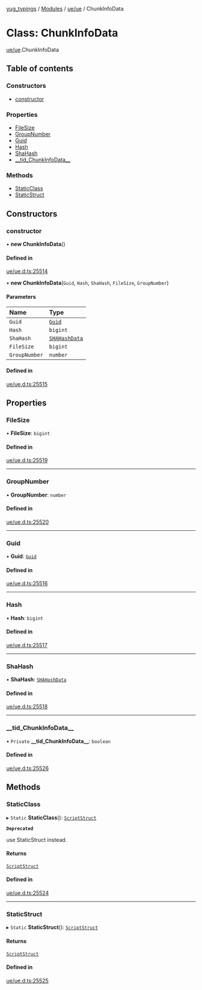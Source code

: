[yug_typings](../README.md) / [Modules](../modules.md) / [ue/ue](../modules/ue_ue.md) / ChunkInfoData

# Class: ChunkInfoData

[ue/ue](../modules/ue_ue.md).ChunkInfoData

## Table of contents

### Constructors

- [constructor](ue_ue.ChunkInfoData.md#constructor)

### Properties

- [FileSize](ue_ue.ChunkInfoData.md#filesize)
- [GroupNumber](ue_ue.ChunkInfoData.md#groupnumber)
- [Guid](ue_ue.ChunkInfoData.md#guid)
- [Hash](ue_ue.ChunkInfoData.md#hash)
- [ShaHash](ue_ue.ChunkInfoData.md#shahash)
- [\_\_tid\_ChunkInfoData\_\_](ue_ue.ChunkInfoData.md#__tid_chunkinfodata__)

### Methods

- [StaticClass](ue_ue.ChunkInfoData.md#staticclass)
- [StaticStruct](ue_ue.ChunkInfoData.md#staticstruct)

## Constructors

### constructor

• **new ChunkInfoData**()

#### Defined in

[ue/ue.d.ts:25514](https://github.com/YugMetaverse/yug_typings/blob/b7d9b19/ue/ue.d.ts#L25514)

• **new ChunkInfoData**(`Guid`, `Hash`, `ShaHash`, `FileSize`, `GroupNumber`)

#### Parameters

| Name | Type |
| :------ | :------ |
| `Guid` | [`Guid`](ue_ue_s.Guid.md) |
| `Hash` | `bigint` |
| `ShaHash` | [`SHAHashData`](ue_ue.SHAHashData.md) |
| `FileSize` | `bigint` |
| `GroupNumber` | `number` |

#### Defined in

[ue/ue.d.ts:25515](https://github.com/YugMetaverse/yug_typings/blob/b7d9b19/ue/ue.d.ts#L25515)

## Properties

### FileSize

• **FileSize**: `bigint`

#### Defined in

[ue/ue.d.ts:25519](https://github.com/YugMetaverse/yug_typings/blob/b7d9b19/ue/ue.d.ts#L25519)

___

### GroupNumber

• **GroupNumber**: `number`

#### Defined in

[ue/ue.d.ts:25520](https://github.com/YugMetaverse/yug_typings/blob/b7d9b19/ue/ue.d.ts#L25520)

___

### Guid

• **Guid**: [`Guid`](ue_ue_s.Guid.md)

#### Defined in

[ue/ue.d.ts:25516](https://github.com/YugMetaverse/yug_typings/blob/b7d9b19/ue/ue.d.ts#L25516)

___

### Hash

• **Hash**: `bigint`

#### Defined in

[ue/ue.d.ts:25517](https://github.com/YugMetaverse/yug_typings/blob/b7d9b19/ue/ue.d.ts#L25517)

___

### ShaHash

• **ShaHash**: [`SHAHashData`](ue_ue.SHAHashData.md)

#### Defined in

[ue/ue.d.ts:25518](https://github.com/YugMetaverse/yug_typings/blob/b7d9b19/ue/ue.d.ts#L25518)

___

### \_\_tid\_ChunkInfoData\_\_

• `Private` **\_\_tid\_ChunkInfoData\_\_**: `boolean`

#### Defined in

[ue/ue.d.ts:25526](https://github.com/YugMetaverse/yug_typings/blob/b7d9b19/ue/ue.d.ts#L25526)

## Methods

### StaticClass

▸ `Static` **StaticClass**(): [`ScriptStruct`](ue_ue.ScriptStruct.md)

**`Deprecated`**

use StaticStruct instead.

#### Returns

[`ScriptStruct`](ue_ue.ScriptStruct.md)

#### Defined in

[ue/ue.d.ts:25524](https://github.com/YugMetaverse/yug_typings/blob/b7d9b19/ue/ue.d.ts#L25524)

___

### StaticStruct

▸ `Static` **StaticStruct**(): [`ScriptStruct`](ue_ue.ScriptStruct.md)

#### Returns

[`ScriptStruct`](ue_ue.ScriptStruct.md)

#### Defined in

[ue/ue.d.ts:25525](https://github.com/YugMetaverse/yug_typings/blob/b7d9b19/ue/ue.d.ts#L25525)
